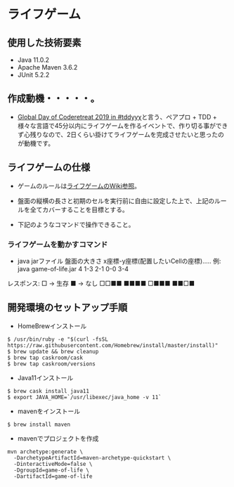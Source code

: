 # ライフゲーム

## 使用した技術要素
- Java 11.0.2
- Apache Maven 3.6.2
- JUnit 5.2.2

## 作成動機・・・・・。
- [Global Day of Coderetreat 2019 in #tddyyχ](https://tddyyx.connpass.com/event/148920/)と言う、ペアプロ + TDD + 様々な言語で45分以内にライフゲームを作るイベントで、作り切る事ができず心残りなので、2日くらい掛けてライフゲームを完成させたいと思ったのが動機です。

## ライフゲームの仕様
- ゲームのルールは[ライフゲームのWiki参照](https://ja.wikipedia.org/wiki/%E3%83%A9%E3%82%A4%E3%83%95%E3%82%B2%E3%83%BC%E3%83%A0)。
- 盤面の縦横の長さと初期のセルを実行前に自由に設定した上で、上記のルールを全てカバーすることを目標とする。

- 下記のようなコマンドで操作できること。
### ライフゲームを動かすコマンド
- java jarファイル 盤面の大きさ x座標-y座標(配置したいCellの座標).....
例: java game-of-life.jar 4 1-3 2-1 0-0 3-4

レスポンス: □ → 生存 ■ → なし
□□■■
■■■■
□■■■
■■□■

## 開発環境のセットアップ手順
* HomeBrewインストール
```
$ /usr/bin/ruby -e "$(curl -fsSL https://raw.githubusercontent.com/Homebrew/install/master/install)"
$ brew update && brew cleanup
$ brew tap caskroom/cask
$ brew tap caskroom/versions
```

* Java11インストール
```
$ brew cask install java11
$ export JAVA_HOME=`/usr/libexec/java_home -v 11`
```

* mavenをインストール
```
$ brew install maven
```
* mavenでプロジェクトを作成
```
mvn archetype:generate \
  -DarchetypeArtifactId=maven-archetype-quickstart \
  -DinteractiveMode=false \
  -DgroupId=game-of-life \
  -DartifactId=game-of-life
```
